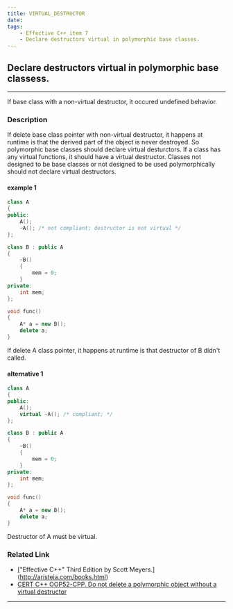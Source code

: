 ```yaml
---
title: VIRTUAL_DESTRUCTOR
date:
tags: 
    - Effective C++ item 7
    - Declare destructors virtual in polymorphic base classes.
---
```

## Declare destructors virtual in polymorphic base classess.
----
If base class with a non-virtual destructor, it occured undefined behavior.
### Description
If delete base class pointer with non-virtual destructor, it happens at runtime is that the derived part of the object is never destroyed. So polymorphic base classes should declare virtual desturctors. If a class has any virtual functions, it should have a virtual destructor. Classes not designed to be base classes or not designed to be used polymorphically should not declare virtual destructors.

#### __example 1__
```cpp
class A
{
public:
	A();
	~A(); /* not compliant; destructor is not virtual */
};

class B : public A
{
	~B()
	{
		mem = 0;
	}
private:
	int mem;
};

void func()
{
	A* a = new B();
	delete a;
}
```
If delete A class pointer, it happens at runtime is that destructor of B didn't called.

#### __alternative 1__
```cpp
class A
{
public:
	A();
	virtual ~A(); /* compliant; */
};

class B : public A
{
	~B()
	{
		mem = 0;
	}
private:
	int mem;
};

void func()
{
	A* a = new B();
	delete a;
}
```
Destructor of A must be virtual.


### Related Link
+ ["Effective C++" Third Edition by Scott Meyers.] (http://aristeia.com/books.html) 
+ [CERT C++  OOP52-CPP. Do not delete a polymorphic object without a virtual destructor](https://www.securecoding.cert.org/confluence/display/cplusplus/OOP52-CPP.+Do+not+delete+a+polymorphic+object+without+a+virtual+destructor)

----
